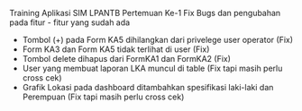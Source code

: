 
Training Aplikasi SIM LPANTB Pertemuan Ke-1
Fix Bugs dan pengubahan pada fitur - fitur yang sudah ada
* Tombol (+) pada Form KA5 dihilangkan dari privelege user operator (Fix)
* Form KA3 dan Form KA5 tidak terlihat di user (Fix)
* Tombol delete dihapus dari FormKA1 dan FormKA2 (Fix)
* User yang membuat laporan LKA muncul di table (Fix tapi masih perlu cross cek)
* Grafik Lokasi pada dashboard ditambahkan spesifikasi laki-laki dan Perempuan (Fix tapi masih perlu cross cek)
